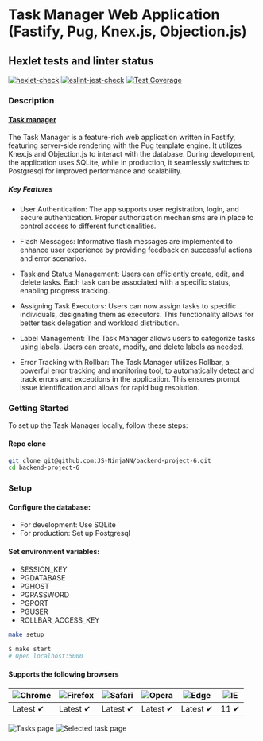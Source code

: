 # Task Manager Web Application (Fastify, Pug, Knex.js, Objection.js)

## Hexlet tests and linter status
[![hexlet-check](https://github.com/JS-NinjaNN/backend-project-6/actions/workflows/hexlet-check.yml/badge.svg)](https://github.com/JS-NinjaNN/backend-project-6/actions/workflows/hexlet-check.yml)
[![eslint-jest-check](https://github.com/JS-NinjaNN/backend-project-6/actions/workflows/eslint-jest-check.yml/badge.svg)](https://github.com/JS-NinjaNN/backend-project-6/actions/workflows/eslint-jest-check.yml)
[![Test Coverage](https://api.codeclimate.com/v1/badges/8735cfaf56da09a14b65/test_coverage)](https://codeclimate.com/github/JS-NinjaNN/backend-project-6/test_coverage)

### Description

#### [Task manager](https://backend-project-6-production-709f.up.railway.app/)

The Task Manager is a feature-rich web application written in Fastify, featuring server-side rendering with the Pug template engine. It utilizes Knex.js and Objection.js to interact with the database. During development, the application uses SQLite, while in production, it seamlessly switches to Postgresql for improved performance and scalability.

##### Key Features
- User Authentication: The app supports user registration, login, and secure authentication. Proper authorization mechanisms are in place to control access to different functionalities.

- Flash Messages: Informative flash messages are implemented to enhance user experience by providing feedback on successful actions and error scenarios.

- Task and Status Management: Users can efficiently create, edit, and delete tasks. Each task can be associated with a specific status, enabling progress tracking.

- Assigning Task Executors: Users can now assign tasks to specific individuals, designating them as executors. This functionality allows for better task delegation and workload distribution.

- Label Management: The Task Manager allows users to categorize tasks using labels. Users can create, modify, and delete labels as needed.

- Error Tracking with Rollbar: The Task Manager utilizes Rollbar, a powerful error tracking and monitoring tool, to automatically detect and track errors and exceptions in the application. This ensures prompt issue identification and allows for rapid bug resolution.

### Getting Started

To set up the Task Manager locally, follow these steps:

#### Repo clone

```bash
git clone git@github.com:JS-NinjaNN/backend-project-6.git
cd backend-project-6
```

### Setup

#### Configure the database:

- For development: Use SQLite
- For production: Set up Postgresql

#### Set environment variables:

- SESSION_KEY
- PGDATABASE
- PGHOST
- PGPASSWORD
- PGPORT
- PGUSER
- ROLLBAR_ACCESS_KEY

```bash
make setup
```

```bash
$ make start
# Open localhost:5000
```

#### Supports the following browsers

![Chrome](https://raw.githubusercontent.com/alrra/browser-logos/main/src/chrome/chrome_48x48.png) | ![Firefox](https://raw.githubusercontent.com/alrra/browser-logos/main/src/firefox/firefox_48x48.png) | ![Safari](https://raw.githubusercontent.com/alrra/browser-logos/main/src/safari/safari_48x48.png) | ![Opera](https://raw.githubusercontent.com/alrra/browser-logos/main/src/opera/opera_48x48.png) | ![Edge](https://raw.githubusercontent.com/alrra/browser-logos/main/src/edge/edge_48x48.png) | ![IE](https://raw.githubusercontent.com/alrra/browser-logos/master/src/archive/internet-explorer_9-11/internet-explorer_9-11_48x48.png) |
--- | --- | --- | --- | --- | --- |
Latest ✔ | Latest ✔ | Latest ✔ | Latest ✔ | Latest ✔ | 11 ✔ |

![Tasks page](https://github.com/JS-NinjaNN/backend-project-6/assets/113940218/7ee0d3f1-806d-4eed-b553-95d8802dcb8b)
![Selected task page](https://github.com/JS-NinjaNN/backend-project-6/assets/113940218/e38714c6-752d-4801-b647-05aac4f31fcc)

